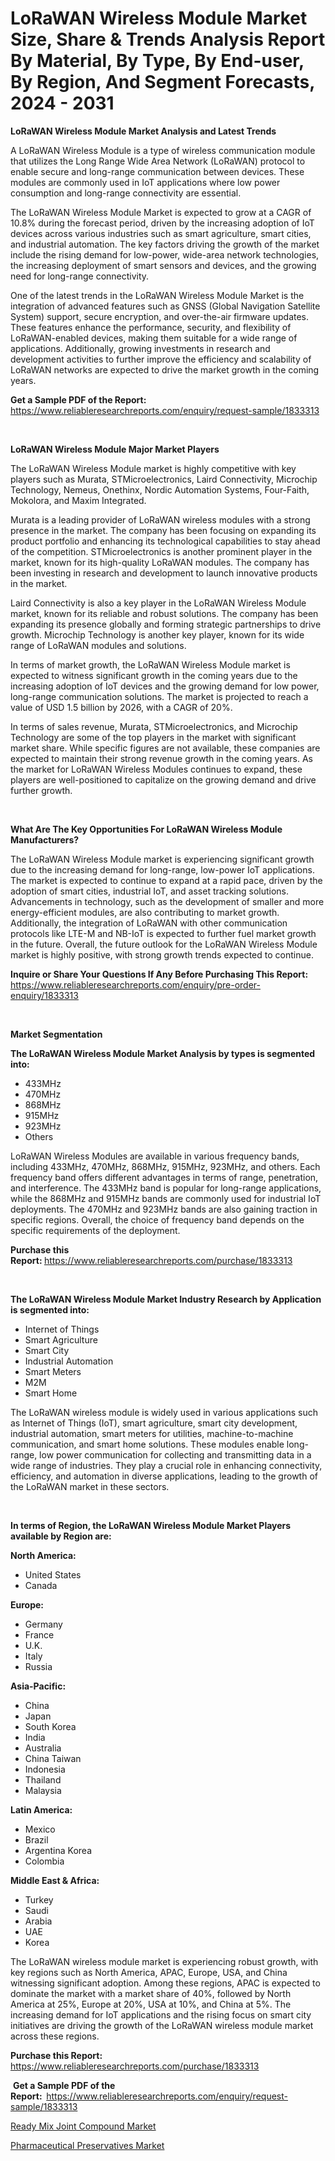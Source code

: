 <p><h1>LoRaWAN Wireless Module Market Size, Share & Trends Analysis Report By Material, By Type, By End-user, By Region, And Segment Forecasts, 2024 - 2031</h1></p><p><strong>LoRaWAN Wireless Module Market Analysis and Latest Trends</strong></p>
<p><p>A LoRaWAN Wireless Module is a type of wireless communication module that utilizes the Long Range Wide Area Network (LoRaWAN) protocol to enable secure and long-range communication between devices. These modules are commonly used in IoT applications where low power consumption and long-range connectivity are essential.</p><p>The LoRaWAN Wireless Module Market is expected to grow at a CAGR of 10.8% during the forecast period, driven by the increasing adoption of IoT devices across various industries such as smart agriculture, smart cities, and industrial automation. The key factors driving the growth of the market include the rising demand for low-power, wide-area network technologies, the increasing deployment of smart sensors and devices, and the growing need for long-range connectivity.</p><p>One of the latest trends in the LoRaWAN Wireless Module Market is the integration of advanced features such as GNSS (Global Navigation Satellite System) support, secure encryption, and over-the-air firmware updates. These features enhance the performance, security, and flexibility of LoRaWAN-enabled devices, making them suitable for a wide range of applications. Additionally, growing investments in research and development activities to further improve the efficiency and scalability of LoRaWAN networks are expected to drive the market growth in the coming years.</p></p>
<p><strong>Get a Sample PDF of the Report:&nbsp;</strong> <a href="https://www.reliableresearchreports.com/enquiry/request-sample/1833313">https://www.reliableresearchreports.com/enquiry/request-sample/1833313</a></p>
<p>&nbsp;</p>
<p><strong>LoRaWAN Wireless Module Major Market Players</strong></p>
<p><p>The LoRaWAN Wireless Module market is highly competitive with key players such as Murata, STMicroelectronics, Laird Connectivity, Microchip Technology, Nemeus, Onethinx, Nordic Automation Systems, Four-Faith, Mokolora, and Maxim Integrated. </p><p>Murata is a leading provider of LoRaWAN wireless modules with a strong presence in the market. The company has been focusing on expanding its product portfolio and enhancing its technological capabilities to stay ahead of the competition. STMicroelectronics is another prominent player in the market, known for its high-quality LoRaWAN modules. The company has been investing in research and development to launch innovative products in the market.</p><p>Laird Connectivity is also a key player in the LoRaWAN Wireless Module market, known for its reliable and robust solutions. The company has been expanding its presence globally and forming strategic partnerships to drive growth. Microchip Technology is another key player, known for its wide range of LoRaWAN modules and solutions.</p><p>In terms of market growth, the LoRaWAN Wireless Module market is expected to witness significant growth in the coming years due to the increasing adoption of IoT devices and the growing demand for low power, long-range communication solutions. The market is projected to reach a value of USD 1.5 billion by 2026, with a CAGR of 20%.</p><p>In terms of sales revenue, Murata, STMicroelectronics, and Microchip Technology are some of the top players in the market with significant market share. While specific figures are not available, these companies are expected to maintain their strong revenue growth in the coming years. As the market for LoRaWAN Wireless Modules continues to expand, these players are well-positioned to capitalize on the growing demand and drive further growth.</p></p>
<p>&nbsp;</p>
<p><strong>What Are The Key Opportunities For LoRaWAN Wireless Module Manufacturers?</strong></p>
<p><p>The LoRaWAN Wireless Module market is experiencing significant growth due to the increasing demand for long-range, low-power IoT applications. The market is expected to continue to expand at a rapid pace, driven by the adoption of smart cities, industrial IoT, and asset tracking solutions. Advancements in technology, such as the development of smaller and more energy-efficient modules, are also contributing to market growth. Additionally, the integration of LoRaWAN with other communication protocols like LTE-M and NB-IoT is expected to further fuel market growth in the future. Overall, the future outlook for the LoRaWAN Wireless Module market is highly positive, with strong growth trends expected to continue.</p></p>
<p><strong>Inquire or Share Your Questions If Any Before Purchasing This Report:</strong> <a href="https://www.reliableresearchreports.com/enquiry/pre-order-enquiry/1833313">https://www.reliableresearchreports.com/enquiry/pre-order-enquiry/1833313</a></p>
<p>&nbsp;</p>
<p><strong>Market Segmentation</strong></p>
<p><strong>The LoRaWAN Wireless Module Market Analysis by types is segmented into:</strong></p>
<p><ul><li>433MHz</li><li>470MHz</li><li>868MHz</li><li>915MHz</li><li>923MHz</li><li>Others</li></ul></p>
<p><p>LoRaWAN Wireless Modules are available in various frequency bands, including 433MHz, 470MHz, 868MHz, 915MHz, 923MHz, and others. Each frequency band offers different advantages in terms of range, penetration, and interference. The 433MHz band is popular for long-range applications, while the 868MHz and 915MHz bands are commonly used for industrial IoT deployments. The 470MHz and 923MHz bands are also gaining traction in specific regions. Overall, the choice of frequency band depends on the specific requirements of the deployment.</p></p>
<p><strong>Purchase this Report:&nbsp;</strong><a href="https://www.reliableresearchreports.com/purchase/1833313">https://www.reliableresearchreports.com/purchase/1833313</a></p>
<p>&nbsp;</p>
<p><strong>The LoRaWAN Wireless Module Market Industry Research by Application is segmented into:</strong></p>
<p><ul><li>Internet of Things</li><li>Smart Agriculture</li><li>Smart City</li><li>Industrial Automation</li><li>Smart Meters</li><li>M2M</li><li>Smart Home</li></ul></p>
<p><p>The LoRaWAN wireless module is widely used in various applications such as Internet of Things (IoT), smart agriculture, smart city development, industrial automation, smart meters for utilities, machine-to-machine communication, and smart home solutions. These modules enable long-range, low power communication for collecting and transmitting data in a wide range of industries. They play a crucial role in enhancing connectivity, efficiency, and automation in diverse applications, leading to the growth of the LoRaWAN market in these sectors.</p></p>
<p>&nbsp;</p>
<p><strong>In terms of Region, the LoRaWAN Wireless Module Market Players available by Region are:</strong></p>
<p>
    <p> <strong> North America: </strong>
        <ul>
            <li>United States</li>
            <li>Canada</li>
        </ul>
        </p> 
    <p> <strong> Europe: </strong>
        <ul>
            <li>Germany</li>
            <li>France</li>
            <li>U.K.</li>
            <li>Italy</li>
            <li>Russia</li>
        </ul>
        </p> 
    <p> <strong> Asia-Pacific: </strong>
        <ul>
            <li>China</li>
            <li>Japan</li>
            <li>South Korea</li>
            <li>India</li>
            <li>Australia</li>
            <li>China Taiwan</li>
            <li>Indonesia</li>
            <li>Thailand</li>
            <li>Malaysia</li>
        </ul>
        </p> 
    <p> <strong> Latin America: </strong>
        <ul>
            <li>Mexico</li>
            <li>Brazil</li>
            <li>Argentina Korea</li>
            <li>Colombia</li>
        </ul>
        </p> 
    <p> <strong> Middle East & Africa: </strong>
        <ul>
            <li>Turkey</li>
            <li>Saudi</li>
            <li>Arabia</li>
            <li>UAE</li>
            <li>Korea</li>
        </ul>
    </p>
    </p>
<p><p>The LoRaWAN wireless module market is experiencing robust growth, with key regions such as North America, APAC, Europe, USA, and China witnessing significant adoption. Among these regions, APAC is expected to dominate the market with a market share of 40%, followed by North America at 25%, Europe at 20%, USA at 10%, and China at 5%. The increasing demand for IoT applications and the rising focus on smart city initiatives are driving the growth of the LoRaWAN wireless module market across these regions.</p></p>
<p><strong>Purchase this Report: </strong><a href="https://www.reliableresearchreports.com/purchase/1833313">https://www.reliableresearchreports.com/purchase/1833313</a></p>
<p>&nbsp;<strong>Get a Sample PDF of the Report:&nbsp;&nbsp;</strong><a href="https://www.reliableresearchreports.com/enquiry/request-sample/1833313">https://www.reliableresearchreports.com/enquiry/request-sample/1833313</a></p>
<p><strong></strong></p>
<p><p><a href="https://issuu.com/reportprime-2/docs/ready-mix-joint-compound-market-size-2030.pptx">Ready Mix Joint Compound Market</a></p><p><a href="https://issuu.com/reportprime-2/docs/pharmaceutical-preservatives-market-size-2030.pptx">Pharmaceutical Preservatives Market</a></p></p>